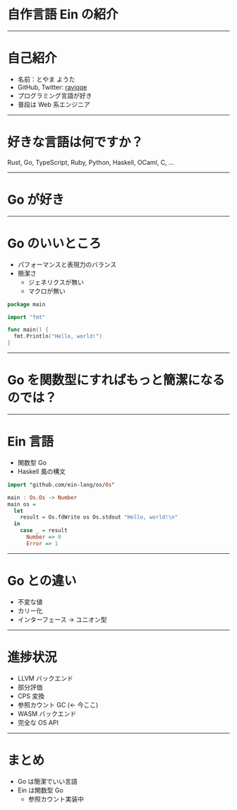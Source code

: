 # 自作言語 Ein の紹介

---

# 自己紹介

- 名前：とやま ようた
- GitHub, Twitter: [raviqqe](https://github.com/raviqqe)
- プログラミング言語が好き
- 普段は Web 系エンジニア

---

# 好きな言語は何ですか？

Rust, Go, TypeScript, Ruby, Python, Haskell, OCaml, C, ...

---

# Go が好き

---

# Go のいいところ

- パフォーマンスと表現力のバランス
- 簡潔さ
  - ジェネリクスが無い
  - マクロが無い

```go
package main

import "fmt"

func main() {
  fmt.Println("Hello, world!")
}
```

<!--
- 引き算でできた言語
-->

---

# Go を関数型にすればもっと簡潔になるのでは？

---

# Ein 言語

- 関数型 Go
- Haskell 風の構文

```haskell
import "github.com/ein-lang/os/Os"

main : Os.Os -> Number
main os =
  let
    result = Os.fdWrite os Os.stdout "Hello, world!\n"
  in
    case _ = result
      Number => 0
      Error => 1
```

<!--
- ジェネリクスが無い関数型言語って他に無い
-->

---

# Go との違い

- 不変な値
- カリー化
- インターフェース -> ユニオン型

---

# 進捗状況

- LLVM バックエンド
- 部分評価
- CPS 変換
- 参照カウント GC (<- 今ここ)
- WASM バックエンド
- 完全な OS API

---

# まとめ

- Go は簡潔でいい言語
- Ein は関数型 Go
  - 参照カウント実装中
